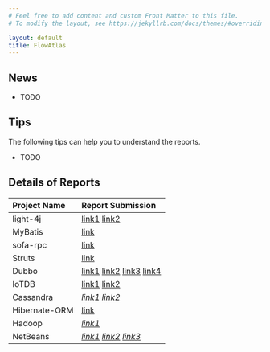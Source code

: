 ```yaml
---
# Feel free to add content and custom Front Matter to this file.
# To modify the layout, see https://jekyllrb.com/docs/themes/#overriding-theme-defaults

layout: default
title: FlowAtlas
---
```


## News
- TODO

## Tips
The following tips can help you to understand the reports.
- TODO

## Details of Reports

| Project Name  | Report Submission |
| :-----------  | :---------------- |
| light-4j | [link1](https://github.com/networknt/light-4j/issues/962) [link2](https://github.com/networknt/light-4j/issues/981) |
| MyBatis | [link](https://github.com/mybatis/mybatis-3/issues/2280) |
| sofa-rpc | [link](https://github.com/sofastack/sofa-rpc/issues/1048) |
| Struts | [link](https://github.com/apache/struts/pull/491) |
| Dubbo | [link1](https://github.com/apache/dubbo/issues/8194) [link2](https://github.com/apache/dubbo/issues/8195) [link3](https://github.com/apache/dubbo/issues/8196) [link4](https://github.com/apache/dubbo/issues/8197) |
| IoTDB | [link1](https://github.com/apache/iotdb/issues/3481) [link2](https://github.com/apache/iotdb/issues/3482) |
| Cassandra | [*link1*](https://github.com/apache/cassandra/pull/1095) [*link2*](https://github.com/apache/cassandra/pull/1095) |
| Hibernate-ORM | [link](https://github.com/bndtools/bnd/issues/4724) |
| Hadoop | [*link1*](https://github.com/apache/hadoop/pull/3164) | [*link2*](https://github.com/apache/hadoop/pull/3164) | [*link3*](https://github.com/apache/hadoop/pull/3164)
| NetBeans | [*link1*](https://github.com/apache/netbeans/pull/3031) [*link2*](https://github.com/apache/netbeans/pull/3031) [*link3*](https://github.com/apache/netbeans/pull/3031) |
